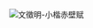 ![文徵明-小楷赤壁赋](http://img.wtfu.site/home.compress.resize..jpg ':size=100% * 500')

<!-- http://s4m156k8j.hb-bkt.clouddn.com/home.compress.resize..jpg -->
<!-- http://img.wtfu.site/home.compress.resize..jpg -->
<!-- https://vip.helloimg.com/images/2023/11/24/o0EiG9.jpg -->